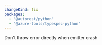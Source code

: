 ```yaml
---
changeKind: fix
packages:
  - "@autorest/python"
  - "@azure-tools/typespec-python"
---
```


Don't throw error directly when emitter crash